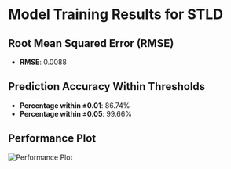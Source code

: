 # Model Training Results for STLD

## Root Mean Squared Error (RMSE)
- **RMSE**: 0.0088

## Prediction Accuracy Within Thresholds
- **Percentage within ±0.01**: 86.74%
- **Percentage within ±0.05**: 99.66%

## Performance Plot
![Performance Plot](../imgs/STLD.png)
